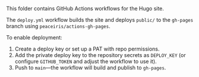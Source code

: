 This folder contains GitHub Actions workflows for the Hugo site.

The `deploy.yml` workflow builds the site and deploys `public/` to the `gh-pages` branch using `peaceiris/actions-gh-pages`.

To enable deployment:
1. Create a deploy key or set up a PAT with repo permissions.
2. Add the private deploy key to the repository secrets as `DEPLOY_KEY` (or configure `GITHUB_TOKEN` and adjust the workflow to use it).
3. Push to `main`—the workflow will build and publish to `gh-pages`.
